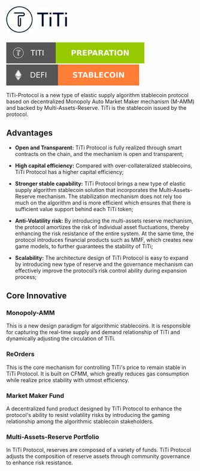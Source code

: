 # <img src="./assets/NavLogo.png" height = "70" alt="TiTi Protocol" />

[![titi](./assets/titi.svg)](https://github.com/TiTi-Finance/TiTi-Protocol) [![stablecoin](./assets/stable.svg)](https://github.com/TiTi-Finance/TiTi-Protocol)

TiTi-Protocol is a new type of elastic supply algorithm stablecoin protocol based on decentralized Monopoly Auto Market Maker mechanism (M-AMM) and backed by Multi-Assets-Reserve. TiTi is the stablecoin issued by the protocol.

## Advantages

* **Open and Transparent:** TiTi Protocol is fully realized through smart contracts on the chain, and the mechanism is open and transparent;

* **High capital efficiency:** Compared with over-collateralized stablecoins, TiTi Protocol has a higher capital efficiency;

* **Stronger stable capability:** TiTi Protocol brings a new type of elastic supply algorithm stablecoin solution that incorporates the Multi-Assets-Reserve mechanism. The stabilization mechanism does not rely too much on the algorithm and is more efficient which ensures that there is sufficient value support behind each TiTi token;

* **Anti-Volatility risk:** By introducing the multi-assets reserve mechanism, the protocol amortizes the risk of individual asset fluctuations, thereby enhancing the risk resistance of the entire system. At the same time, the protocol introduces financial products such as MMF, which creates new game models, to further guarantees the stability of TiTi;

* **Scalability:** The architecture design of TiTi Protocol is easy to expand by introducing new type of reserve and the governance mechanism can effectively improve the protocol’s risk control ability during expansion process;

## Core Innovative

### Monopoly-AMM

This is a new design paradigm for algorithmic stablecoins. It is responsible for capturing the real-time supply and demand relationship of TiTi and dynamically adjusting the circulation of TiTi.

### ReOrders

This is the core mechanism for controlling TiTi's price to remain stable in TiTi Protocol. It is built on CFMM, which greatly reduces gas consumption while realize price stability with utmost efficiency.

### Market Maker Fund

A decentralized fund product designed by TiTi Protocol to enhance the protocol's ability to resist volatility risks by introducing the gaming relationship among the algorithmic stablecoin stakeholders.

### Multi-Assets-Reserve Portfolio

In TiTi Protocol, reserves are composed of a variety of funds. TiTi Protocol adjusts the composition of reserve assets through community governance to enhance risk resistance.
